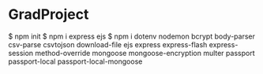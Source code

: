 # GradProject

$ npm init
$ npm i express ejs
$ npm i dotenv nodemon bcrypt body-parser csv-parse csvtojson download-file ejs express express-flash express-session method-override mongoose mongoose-encryption multer passport passport-local passport-local-mongoose
